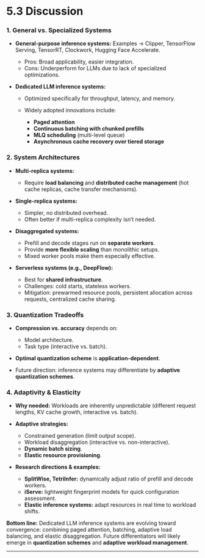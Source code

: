 # **5.3 Discussion**

### **1. General vs. Specialized Systems**

* **General-purpose inference systems:**
  Examples → Clipper, TensorFlow Serving, TensorRT, Clockwork, Hugging Face Accelerate.

  * Pros: Broad applicability, easier integration.
  * Cons: Underperform for LLMs due to lack of specialized optimizations.
* **Dedicated LLM inference systems:**

  * Optimized specifically for throughput, latency, and memory.
  * Widely adopted innovations include:

    * **Paged attention**
    * **Continuous batching with chunked prefills**
    * **MLQ scheduling** (multi-level queue)
    * **Asynchronous cache recovery over tiered storage**



### **2. System Architectures**

* **Multi-replica systems:**

  * Require **load balancing** and **distributed cache management** (hot cache replicas, cache transfer mechanisms).
* **Single-replica systems:**

  * Simpler, no distributed overhead.
  * Often better if multi-replica complexity isn’t needed.
* **Disaggregated systems:**

  * Prefill and decode stages run on **separate workers**.
  * Provide **more flexible scaling** than monolithic setups.
  * Mixed worker pools make them especially effective.
* **Serverless systems (e.g., DeepFlow):**

  * Best for **shared infrastructure**.
  * Challenges: cold starts, stateless workers.
  * Mitigation: prewarmed resource pools, persistent allocation across requests, centralized cache sharing.



### **3. Quantization Tradeoffs**

* **Compression vs. accuracy** depends on:

  * Model architecture.
  * Task type (interactive vs. batch).
* **Optimal quantization scheme** is **application-dependent**.
* Future direction: inference systems may differentiate by **adaptive quantization schemes**.



### **4. Adaptivity & Elasticity**

* **Why needed:**
  Workloads are inherently unpredictable (different request lengths, KV cache growth, interactive vs. batch).
* **Adaptive strategies:**

  * Constrained generation (limit output scope).
  * Workload disaggregation (interactive vs. non-interactive).
  * **Dynamic batch sizing**.
  * **Elastic resource provisioning**.
* **Research directions & examples:**

  * **SplitWise, TetriInfer:** dynamically adjust ratio of prefill and decode workers.
  * **iServe:** lightweight fingerprint models for quick configuration assessment.
  * **Elastic inference systems:** adapt resources in real time to workload shifts.



**Bottom line:**
Dedicated LLM inference systems are evolving toward convergence: combining paged attention, batching, adaptive load balancing, and elastic disaggregation. Future differentiators will likely emerge in **quantization schemes** and **adaptive workload management**.

---

